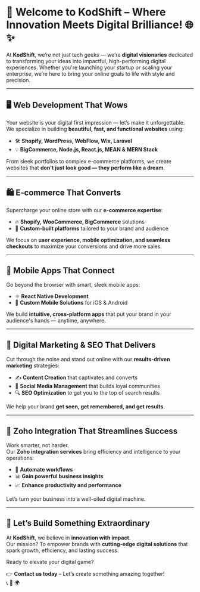# 🚀 Welcome to **KodShift** – Where Innovation Meets Digital Brilliance! 🌐✨

At **KodShift**, we’re not just tech geeks — we’re **digital visionaries** dedicated to transforming your ideas into impactful, high-performing digital experiences. Whether you're launching your startup or scaling your enterprise, we’re here to bring your online goals to life with style and precision.

---

## 🖥️ Web Development That Wows

Your website is your digital first impression — let’s make it unforgettable.  
We specialize in building **beautiful, fast, and functional websites** using:

- 🛠️ **Shopify, WordPress, WebFlow, Wix, Laravel**  
- 💡 **BigCommerce, Node.js, React.js, MEAN & MERN Stack**

From sleek portfolios to complex e-commerce platforms, we create websites that **don't just look good — they perform like a dream**.

---

## 🛍️ E-commerce That Converts

Supercharge your online store with our **e-commerce expertise**:

- 🔥 **Shopify, WooCommerce, BigCommerce** solutions
- 🎯 **Custom-built platforms** tailored to your brand and audience

We focus on **user experience, mobile optimization, and seamless checkouts** to maximize your conversions and drive more sales.

---

## 📱 Mobile Apps That Connect

Go beyond the browser with smart, sleek mobile apps:

- ⚛️ **React Native Development**
- 🧩 **Custom Mobile Solutions** for iOS & Android

We build **intuitive, cross-platform apps** that put your brand in your audience's hands — anytime, anywhere.

---

## 📢 Digital Marketing & SEO That Delivers

Cut through the noise and stand out online with our **results-driven marketing** strategies:

- ✍️ **Content Creation** that captivates and converts  
- 📱 **Social Media Management** that builds loyal communities  
- 🔍 **SEO Optimization** to get you to the top of search results

We help your brand **get seen, get remembered, and get results**.

---

## 🔧 Zoho Integration That Streamlines Success

Work smarter, not harder.  
Our **Zoho integration services** bring efficiency and intelligence to your operations:

- 🚀 **Automate workflows**
- 📊 **Gain powerful business insights**
- 📈 **Enhance productivity and performance**

Let’s turn your business into a well-oiled digital machine.

---

## 🌟 Let’s Build Something Extraordinary

At **KodShift**, we believe in **innovation with impact**.  
Our mission? To empower brands with **cutting-edge digital solutions** that spark growth, efficiency, and lasting success.

Ready to elevate your digital game?

👉 **Contact us today** – Let’s create something amazing together!  
📞 💬 🌍
